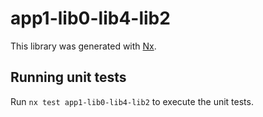 # app1-lib0-lib4-lib2

This library was generated with [Nx](https://nx.dev).

## Running unit tests

Run `nx test app1-lib0-lib4-lib2` to execute the unit tests.
